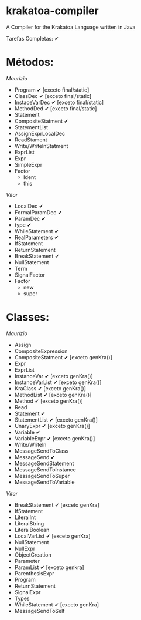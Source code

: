 # krakatoa-compiler
A Compiler for the Krakatoa Language written in Java

Tarefas Completas: ✔

Métodos:
================

*Maurízio*
* Program ✔ [exceto final/static]
* ClassDec ✔ [exceto final/static]
* InstaceVarDec ✔ [exceto final/static]
* MethodDed ✔ [exceto final/static]
* Statement
* CompositeStatment ✔
* StatementList
* AssignExprLocalDec
* ReadStament
* Write/WritelnStatment
* ExprList
* Expr
* SimpleExpr
* Factor
    * Ident
    * this

*Vitor*
* LocalDec ✔
* FormalParamDec ✔
* ParamDec ✔
* type ✔
* WhileStatement ✔
* RealParameters ✔
* IfStatement
* ReturnStatement
* BreakStatement ✔
* NullStatement
* Term
* SignalFactor
* Factor
    * new
    * super

Classes:
================

*Maurízio*
* Assign
* CompositeExpression
* CompositeStatment ✔ [exceto genKra()]
* Expr
* ExprList
* InstanceVar ✔ [exceto genKra()]
* InstanceVarList ✔ [exceto genKra()]
* KraClass ✔ [exceto genKra()]
* MethodList ✔ [exceto genKra()]
* Method ✔ [exceto genKra()]
* Read
* Statement ✔
* StatementList ✔ [exceto genKra()]
* UnaryExpr ✔ [exceto genKra()]
* Variable ✔
* VariableExpr ✔ [exceto genKra()]
* Write/Writeln
* MessageSendToClass
* MessageSend ✔
* MessageSendStatement
* MessageSendToInstance
* MessageSendToSuper
* MessageSendToVariable

*Vitor*
* BreakStatement ✔ [exceto genKra]
* IfStatement
* LiteralInt
* LiteralString
* LiteralBoolean
* LocalVarList ✔ [exceto genKra]
* NullStatement
* NullExpr
* ObjectCreation
* Parameter
* ParamList ✔ [exceto genkra]
* ParenthesisExpr
* Program
* ReturnStatement
* SignalExpr
* Types
* WhileStatement ✔ [exceto genKra]
* MessageSendToSelf
